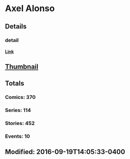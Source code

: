 # Axel  Alonso 
## Details
### detail
#### [Link](http://marvel.com/comics/creators/4014/axel_alonso?utm_campaign=apiRef&utm_source=225578a89fc76f3d20fbffda5d17a88d)
## [Thumbnail](http://i.annihil.us/u/prod/marvel/i/mg/9/10/4bc4782a5a42e.jpg)
## Totals
### Comics: 370
### Series: 114
### Stories: 452
### Events: 10
## Modified: 2016-09-19T14:05:33-0400